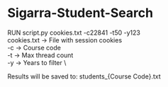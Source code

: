 # Sigarra-Student-Search

RUN script.py cookies.txt -c22841 -t50 -y123 \
cookies.txt -> File with session cookies \
-c -> Course code \
-t -> Max thread count \
-y -> Years to filter \

Results will be saved to: students_{Course Code}.txt
